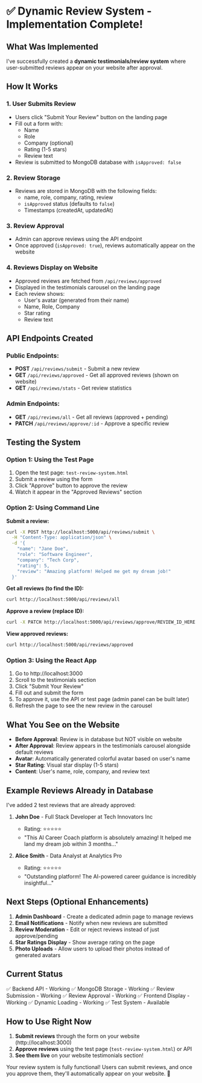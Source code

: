 # ✅ Dynamic Review System - Implementation Complete!

## What Was Implemented

I've successfully created a **dynamic testimonials/review system** where user-submitted reviews appear on your website after approval.

## How It Works

### 1. **User Submits Review**
- Users click "Submit Your Review" button on the landing page
- Fill out a form with:
  - Name
  - Role
  - Company (optional)
  - Rating (1-5 stars)
  - Review text
- Review is submitted to MongoDB database with `isApproved: false`

### 2. **Review Storage**
- Reviews are stored in MongoDB with the following fields:
  - name, role, company, rating, review
  - `isApproved` status (defaults to `false`)
  - Timestamps (createdAt, updatedAt)

### 3. **Review Approval**
- Admin can approve reviews using the API endpoint
- Once approved (`isApproved: true`), reviews automatically appear on the website

### 4. **Reviews Display on Website**
- Approved reviews are fetched from `/api/reviews/approved`
- Displayed in the testimonials carousel on the landing page
- Each review shows:
  - User's avatar (generated from their name)
  - Name, Role, Company
  - Star rating
  - Review text

## API Endpoints Created

### Public Endpoints:
- **POST** `/api/reviews/submit` - Submit a new review
- **GET** `/api/reviews/approved` - Get all approved reviews (shown on website)
- **GET** `/api/reviews/stats` - Get review statistics

### Admin Endpoints:
- **GET** `/api/reviews/all` - Get all reviews (approved + pending)
- **PATCH** `/api/reviews/approve/:id` - Approve a specific review

## Testing the System

### Option 1: Using the Test Page
1. Open the test page: `test-review-system.html`
2. Submit a review using the form
3. Click "Approve" button to approve the review
4. Watch it appear in the "Approved Reviews" section

### Option 2: Using Command Line

**Submit a review:**
```bash
curl -X POST http://localhost:5000/api/reviews/submit \
  -H "Content-Type: application/json" \
  -d '{
    "name": "Jane Doe",
    "role": "Software Engineer",
    "company": "Tech Corp",
    "rating": 5,
    "review": "Amazing platform! Helped me get my dream job!"
  }'
```

**Get all reviews (to find the ID):**
```bash
curl http://localhost:5000/api/reviews/all
```

**Approve a review (replace ID):**
```bash
curl -X PATCH http://localhost:5000/api/reviews/approve/REVIEW_ID_HERE
```

**View approved reviews:**
```bash
curl http://localhost:5000/api/reviews/approved
```

### Option 3: Using the React App
1. Go to http://localhost:3000
2. Scroll to the testimonials section
3. Click "Submit Your Review"
4. Fill out and submit the form
5. To approve it, use the API or test page (admin panel can be built later)
6. Refresh the page to see the new review in the carousel

## What You See on the Website

- **Before Approval**: Review is in database but NOT visible on website
- **After Approval**: Review appears in the testimonials carousel alongside default reviews
- **Avatar**: Automatically generated colorful avatar based on user's name
- **Star Rating**: Visual star display (1-5 stars)
- **Content**: User's name, role, company, and review text

## Example Reviews Already in Database

I've added 2 test reviews that are already approved:

1. **John Doe** - Full Stack Developer at Tech Innovators Inc
   - Rating: ⭐⭐⭐⭐⭐
   - "This AI Career Coach platform is absolutely amazing! It helped me land my dream job within 3 months..."

2. **Alice Smith** - Data Analyst at Analytics Pro
   - Rating: ⭐⭐⭐⭐⭐
   - "Outstanding platform! The AI-powered career guidance is incredibly insightful..."

## Next Steps (Optional Enhancements)

1. **Admin Dashboard** - Create a dedicated admin page to manage reviews
2. **Email Notifications** - Notify when new reviews are submitted
3. **Review Moderation** - Edit or reject reviews instead of just approve/pending
4. **Star Ratings Display** - Show average rating on the page
5. **Photo Uploads** - Allow users to upload their photos instead of generated avatars

## Current Status

✅ Backend API - Working
✅ MongoDB Storage - Working
✅ Review Submission - Working
✅ Review Approval - Working
✅ Frontend Display - Working
✅ Dynamic Loading - Working
✅ Test System - Available

## How to Use Right Now

1. **Submit reviews** through the form on your website (http://localhost:3000)
2. **Approve reviews** using the test page (`test-review-system.html`) or API
3. **See them live** on your website testimonials section!

Your review system is fully functional! Users can submit reviews, and once you approve them, they'll automatically appear on your website. 🎉
